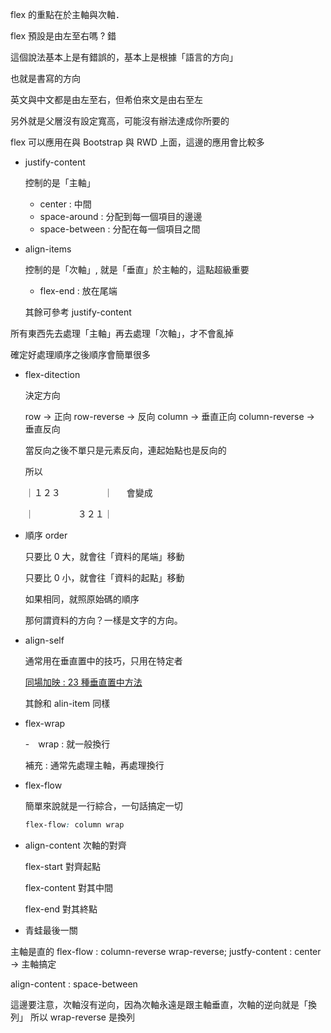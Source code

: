 
flex 的重點在於主軸與次軸．

flex 預設是由左至右嗎 ? 錯

這個說法基本上是有錯誤的，基本上是根據「語言的方向」

也就是書寫的方向

英文與中文都是由左至右，但希伯來文是由右至左

另外就是父層沒有設定寬高，可能沒有辦法達成你所要的

flex 可以應用在與 Bootstrap 與 RWD 上面，這邊的應用會比較多

- justify-content 

    控制的是「主軸」

    - center : 中間
    - space-around : 分配到每一個項目的邊邊
    - space-between : 分配在每一個項目之間

- align-items

    控制的是「次軸」, 就是「垂直」於主軸的，這點超級重要

    - flex-end : 放在尾端
    
    其餘可參考 justify-content


所有東西先去處理「主軸」再去處理「次軸」，才不會亂掉

確定好處理順序之後順序會簡單很多

- flex-ditection

    決定方向

    row -> 正向
    row-reverse -> 反向
    column -> 垂直正向
    column-reverse -> 垂直反向

    當反向之後不單只是元素反向，連起始點也是反向的

    所以

    ｜１２３　　　　　｜
　
    會變成

    ｜　　　　　３２１｜


- 順序 order

    只要比 0 大，就會往「資料的尾端」移動

    只要比 0 小，就會往「資料的起點」移動

    如果相同，就照原始碼的順序

    那何謂資料的方向？一樣是文字的方向。

- align-self

    通常用在垂直置中的技巧，只用在特定者

    [同場加映 : 23 種垂直置中方法](http://csscoke.com/2018/08/21/css-vertical-align/)

   
    其餘和 alin-item 同樣

- flex-wrap

    -　wrap : 就一般換行

    補充 : 通常先處理主軸，再處理換行

- flex-flow

    簡單來說就是一行綜合，一句話搞定一切

    ```css
    flex-flow: column wrap
    ```

- align-content 次軸的對齊

    flex-start 對齊起點

    flex-content 對其中間

    flex-end 對其終點

- 青蛙最後一關

主軸是直的 flex-flow : column-reverse wrap-reverse; 
justfy-content : center -> 主軸搞定

align-content : space-between

這邊要注意，次軸沒有逆向，因為次軸永遠是跟主軸垂直，次軸的逆向就是「換列」
所以 wrap-reverse 是換列

